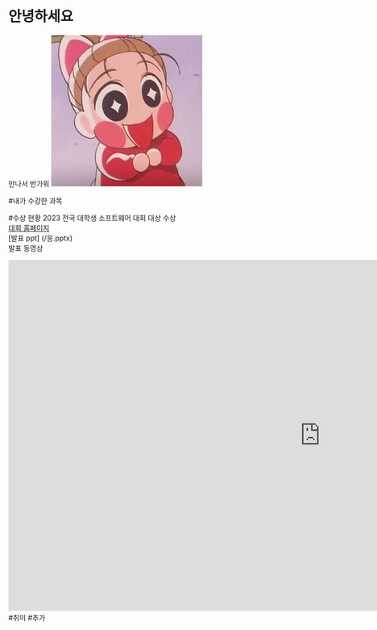 # 안녕하세요
만나서 반가워
<img src= "J43WuLG-_400x400.jpg" width="300" height="300"><br>

#내가 수강한 과목

#수상 현황
2023 전국 대학생 소프트웨어 대회 대상 수상<br>
[대회 홈페이지](https://naver.com)<br>
[발표 ppt] (/응.pptx)<br>
발표 동영상<br>
<iframe width="1237" height="696" src="https://www.youtube.com/embed/sF9veSryJ-I" title="볼 빨간 일춘기(?)가 온 똥별이에 동공 지진 일어난 제이쓴?! [슈퍼맨이 돌아왔다/The Return of Superman] | KBS 230310 방송" frameborder="0" allow="accelerometer; autoplay; clipboard-write; encrypted-media; gyroscope; picture-in-picture; web-share" allowfullscreen></iframe>
#취미
#추가
